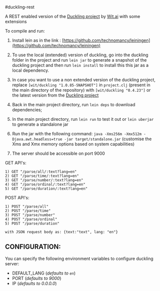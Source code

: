 #duckling-rest

A REST enabled version of the [Duckling project](https://github.com/wit-ai/duckling) by [Wit.ai](https://wit.ai) with some extensions

To compile and run:

  1) Install lein as in the link : [https://github.com/technomancy/leiningen](https://github.com/technomancy/leiningen)

  2) To use the local (extended) version of duckling, go into the duckling folder in the project and run `lein jar` to generate a snapshot of the duckling project and then run `lein install` to install this this jar as a local dependency.
  
  3) In case you want to use a non extended version of the duckling project, replace `[wit/duckling "1.0.85-SNAPSHOT"]` in `project.clj` (present in the main directory of the repository) with `[wit/duckling "0.4.23"]` or the latest version from the [Duckling project](https://github.com/wit-ai/duckling)
  
  4) Back in the main project directory, run `lein deps` to download dependencies;
  
  5) In the main project directory, run `lein run` to test it out or `lein uberjar` to generate a standalone jar
  
  6) Run the jar with the following command: `java -Xms256m -Xmx512m -Djava.awt.headless=true -jar target/standalone.jar` (customise the Xms and Xmx memory options based on system capabilities)
  
  7) The server should be accessible on port 9000

GET API's:
	
	1) GET "/parse/all/:text?lang=en"
	2) GET "/parse/time/:text?lang=en"
	3) GET "/parse/number/:text?lang=en"
	4) GET "/parse/ordinal/:text?lang=en"
	5) GET "/parse/duration/:text?lang=en"

POST API's:
	
	1) POST "/parse/all"
	2) POST "/parse/time"
	3) POST "/parse/number"
	4) POST "/parse/ordinal"
	5) POST "/parse/duration"
	
	with JSON request body as: {text:"text", lang: "en"}

CONFIGURATION:
--------------
You can specify the following environment variables to configure duckling server:

- DEFAULT_LANG (_defaults to `en`_)
- PORT (_defaults to 9000_)
- IP (_defaults to 0.0.0.0_)